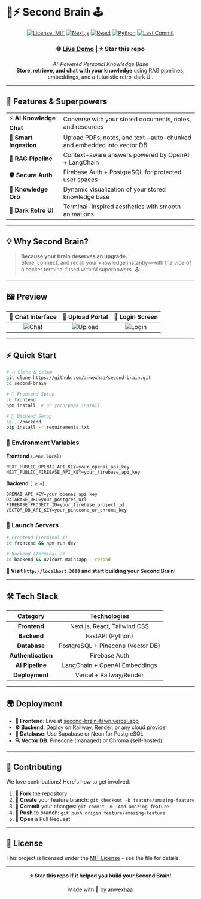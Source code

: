 # 🧠⚡ Second Brain 🕹️

<div align="center">

[![License: MIT](https://img.shields.io/badge/License-MIT-purple)](LICENSE)
[![Next.js](https://img.shields.io/badge/Next.js-13.5-purple?logo=next.js&logoColor=white)](https://nextjs.org/)
[![React](https://img.shields.io/badge/React-18.2-purple?logo=react)](https://reactjs.org/)
[![Python](https://img.shields.io/badge/Python-3.10-purple?logo=python&logoColor=white)](https://www.python.org/)
[![Last Commit](https://img.shields.io/github/last-commit/anwexhaa/second-brain?color=purple)](https://github.com/anwexhaa/second-brain)

### 🌐 **[Live Demo](https://second-brain-fawn.vercel.app/)** | ⭐ **Star this repo**

*AI-Powered Personal Knowledge Base*  
**Store, retrieve, and chat with your knowledge** using RAG pipelines, embeddings, and a futuristic retro-dark UI.

</div>

---

## 🚀 Features & Superpowers

<table>
<tr>
<td>⚡ <strong>AI Knowledge Chat</strong></td>
<td>Converse with your stored documents, notes, and resources</td>
</tr>
<tr>
<td>📂 <strong>Smart Ingestion</strong></td>
<td>Upload PDFs, notes, and text—auto-chunked and embedded into vector DB</td>
</tr>
<tr>
<td>🤖 <strong>RAG Pipeline</strong></td>
<td>Context-aware answers powered by OpenAI + LangChain</td>
</tr>
<tr>
<td>🛡️ <strong>Secure Auth</strong></td>
<td>Firebase Auth + PostgreSQL for protected user spaces</td>
</tr>
<tr>
<td>🧩 <strong>Knowledge Orb</strong></td>
<td>Dynamic visualization of your stored knowledge base</td>
</tr>
<tr>
<td>🌌 <strong>Dark Retro UI</strong></td>
<td>Terminal-inspired aesthetics with smooth animations</td>
</tr>
</table>

---

## 💡 Why Second Brain?

> **Because your brain deserves an upgrade.**  
> Store, connect, and recall your knowledge instantly—with the vibe of a hacker terminal fused with AI superpowers. 🕹️

---

## 🖼️ Preview

<div align="center">

| 🧠 Chat Interface | 📂 Upload Portal | 🌌 Login Screen |
|:---:|:---:|:---:|
| ![Chat](/public/chat.png) | ![Upload](/public/upload.png) | ![Login](/public/login.png) |

</div>

---

## ⚡ Quick Start

```bash
# 🔥 Clone & Setup
git clone https://github.com/anwexhaa/second-brain.git
cd second-brain

# 🎨 Frontend Setup
cd frontend
npm install  # or yarn/pnpm install

# 🐍 Backend Setup  
cd ../backend
pip install -r requirements.txt
```

### 🔐 Environment Variables

**Frontend** (`.env.local`)
```env
NEXT_PUBLIC_OPENAI_API_KEY=your_openai_api_key
NEXT_PUBLIC_FIREBASE_API_KEY=your_firebase_api_key
```

**Backend** (`.env`)
```env
OPENAI_API_KEY=your_openai_api_key
DATABASE_URL=your_postgres_url
FIREBASE_PROJECT_ID=your_firebase_project_id
VECTOR_DB_API_KEY=your_pinecone_or_chroma_key
```

### 🚀 Launch Servers

```bash
# Frontend (Terminal 1)
cd frontend && npm run dev

# Backend (Terminal 2)
cd backend && uvicorn main:app --reload
```

**🎉 Visit `http://localhost:3000` and start building your Second Brain!**

---

## 🛠️ Tech Stack

<div align="center">

| Category | Technologies |
|:---:|:---:|
| **Frontend** | Next.js, React, Tailwind CSS |
| **Backend** | FastAPI (Python) |
| **Database** | PostgreSQL + Pinecone (Vector DB) |
| **Authentication** | Firebase Auth |
| **AI Pipeline** | LangChain + OpenAI Embeddings |
| **Deployment** | Vercel + Railway/Render |

</div>

---

## 🌍 Deployment

- **🎯 Frontend**: Live at [second-brain-fawn.vercel.app](https://second-brain-fawn.vercel.app)
- **⚙️ Backend**: Deploy on Railway, Render, or any cloud provider
- **💾 Database**: Use Supabase or Neon for PostgreSQL
- **🔍 Vector DB**: Pinecone (managed) or Chroma (self-hosted)

---

## 🤝 Contributing

We love contributions! Here's how to get involved:

1. **🍴 Fork** the repository
2. **🌿 Create** your feature branch: `git checkout -b feature/amazing-feature`
3. **💾 Commit** your changes: `git commit -m 'Add amazing feature'`
4. **🚀 Push** to branch: `git push origin feature/amazing-feature`
5. **🎯 Open** a Pull Request

---

## 📄 License

This project is licensed under the [MIT License](LICENSE) - see the file for details.

---

<div align="center">

**⭐ Star this repo if it helped you build your Second Brain!**  

Made with 💜 by [anwexhaa](https://github.com/anwexhaa)

</div>
